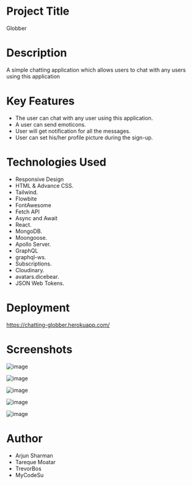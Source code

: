 # Project Title

Globber

# Description

A simple chatting application which allows users to chat with any users using this application

# Key Features

* The user can chat with any user using this application.
* A user can send emoticons.
* User will get notification for all the messages.
* User can set his/her profile picture during the sign-up.


# Technologies Used

* Responsive Design
* HTML & Advance CSS.
* Tailwind.
* Flowbite
* FontAwesome
* Fetch API
* Async and Await
* React.
* MongoDB.
* Moongoose.
* Apollo Server.
* GraphQL
* graphql-ws.
* Subscriptions.
* Cloudinary.
* avatars.dicebear.
* JSON Web Tokens.

# Deployment

https://chatting-globber.herokuapp.com/

# Screenshots

![image](https://user-images.githubusercontent.com/14013884/200997540-ec123523-ff47-4637-94bf-f181f904de17.png)

![image](https://user-images.githubusercontent.com/14013884/200997648-044d36a1-33a9-433f-8a12-abea99f9e8f0.png)

![image](https://user-images.githubusercontent.com/14013884/200997685-5448adc6-dd01-4857-a04d-6dcc91a56012.png)

![image](https://user-images.githubusercontent.com/14013884/200997758-2ec5903c-88e1-4484-8098-892d0191a683.png)

![image](https://user-images.githubusercontent.com/14013884/200997825-05ffd2da-a776-473a-a682-37d3eba8d7a6.png)



# Author

* Arjun Sharman
* Tareque Moatar
* TrevorBos
* MyCodeSu
